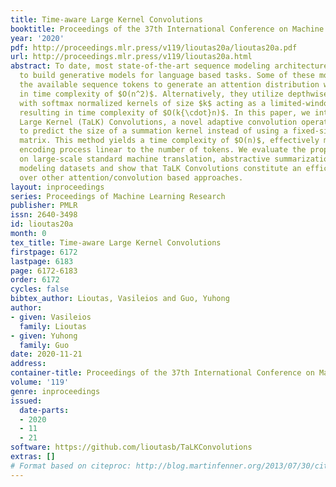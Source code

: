 ```yaml
---
title: Time-aware Large Kernel Convolutions
booktitle: Proceedings of the 37th International Conference on Machine Learning
year: '2020'
pdf: http://proceedings.mlr.press/v119/lioutas20a/lioutas20a.pdf
url: http://proceedings.mlr.press/v119/lioutas20a.html
abstract: To date, most state-of-the-art sequence modeling architectures use attention
  to build generative models for language based tasks. Some of these models use all
  the available sequence tokens to generate an attention distribution which results
  in time complexity of $O(n^2)$. Alternatively, they utilize depthwise convolutions
  with softmax normalized kernels of size $k$ acting as a limited-window self-attention,
  resulting in time complexity of $O(k{\cdot}n)$. In this paper, we introduce Time-aware
  Large Kernel (TaLK) Convolutions, a novel adaptive convolution operation that learns
  to predict the size of a summation kernel instead of using a fixed-sized kernel
  matrix. This method yields a time complexity of $O(n)$, effectively making the sequence
  encoding process linear to the number of tokens. We evaluate the proposed method
  on large-scale standard machine translation, abstractive summarization and language
  modeling datasets and show that TaLK Convolutions constitute an efficient improvement
  over other attention/convolution based approaches.
layout: inproceedings
series: Proceedings of Machine Learning Research
publisher: PMLR
issn: 2640-3498
id: lioutas20a
month: 0
tex_title: Time-aware Large Kernel Convolutions
firstpage: 6172
lastpage: 6183
page: 6172-6183
order: 6172
cycles: false
bibtex_author: Lioutas, Vasileios and Guo, Yuhong
author:
- given: Vasileios
  family: Lioutas
- given: Yuhong
  family: Guo
date: 2020-11-21
address: 
container-title: Proceedings of the 37th International Conference on Machine Learning
volume: '119'
genre: inproceedings
issued:
  date-parts:
  - 2020
  - 11
  - 21
software: https://github.com/lioutasb/TaLKConvolutions
extras: []
# Format based on citeproc: http://blog.martinfenner.org/2013/07/30/citeproc-yaml-for-bibliographies/
---
```

